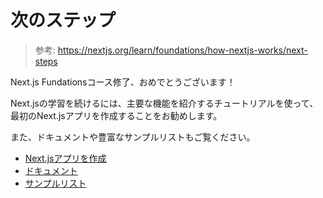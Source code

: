 # 次のステップ

> 参考: https://nextjs.org/learn/foundations/how-nextjs-works/next-steps

Next.js Fundationsコース修了、おめでとうございます！

Next.jsの学習を続けるには、主要な機能を紹介するチュートリアルを使って、最初のNext.jsアプリを作成することをお勧めします。

また、ドキュメントや豊富なサンプルリストもご覧ください。

- [Next.jsアプリを作成](https://nextjs.org/learn/basics/create-nextjs-app)
- [ドキュメント](https://nextjs.org/docs/getting-started)
- [サンプルリスト](https://nextjs.org/examples)
